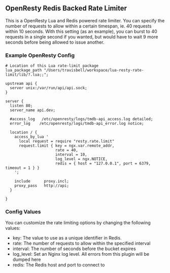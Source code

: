## OpenResty Redis Backed Rate Limiter
This is a OpenResty Lua and Redis powered rate limiter. You can specify the number of requests to allow within a certain timespan, ie. 40 requests within 10 seconds. With this setting (as an example), you can burst to 40 requests in a single second if you wanted, but would have to wait 9 more seconds before being allowed to issue another.

### Example OpenResty Config
```
# Location of this Lua rate-limit package
lua_package_path "/Users/travisbell/workspace/lua-resty-rate-limit/lib/?.lua;;";

upstream api {
  server unix:/var/run/api/api.sock;
}

server {
  listen 80;
  server_name api.dev;

  #access_log   /etc/openresty/logs/tmdb-api_access.log detailed;
  error_log    /etc/openresty/logs/tmdb-api_error.log notice;

  location / {
    access_by_lua '
      local request = require "resty.rate.limit"
      request.limit { key = ngx.var.remote_addr,
                      rate = 40,
                      interval = 10,
                      log_level = ngx.NOTICE,
                      redis = { host = "127.0.0.1", port = 6379, timeout = 1 } }
    ';

    include      proxy.incl;
    proxy_pass   http://api;
  }

}
```

### Config Values
You can customize the rate limiting options by changing the following values:

* key: The value to use as a unique identifier in Redis.
* rate: The number of requests to allow within the specified interval
* interval: The number of seconds before the bucket expires
* log_level: Set an Nginx log level. All errors from this plugin will be dumped here
* redis: The Redis host and port to connect to